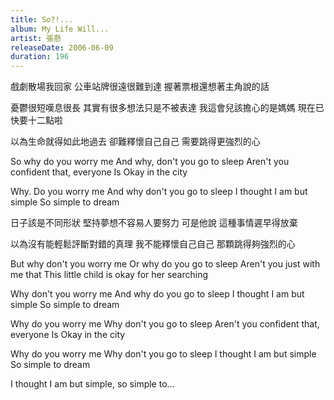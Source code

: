 ```yaml
---
title: So?!...
album: My Life Will...
artist: 張懸
releaseDate: 2006-06-09
duration: 196
---
```

戲劇散場我回家
公車站牌很遠很難到達
握著票根還想著主角說的話

憂鬱很短嘆息很長
其實有很多想法只是不被表達
我這會兒該擔心的是媽媽
現在已快要十二點啦

以為生命就得如此地過去
卻難釋懷自己自己 需要跳得更強烈的心

So why do you worry me
And why, don't you go to sleep
Aren't you confident that, everyone
Is Okay in the city

Why. Do you worry me
And why don't you go to sleep
I thought I am but simple
So simple to dream

日子該是不同形狀
堅持夢想不容易人要努力
可是他說 這種事情遲早得放棄

以為沒有能輕鬆評斷對錯的真理
我不能釋懷自己自己 那顆跳得夠強烈的心

But why don't you worry me
Or why do you go to sleep
Aren't you just with me that
This little child is okay for her searching

Why don't you worry me
And why do you go to sleep
I thought I am but simple
So simple to dream

Why do you worry me
Why don't you go to sleep
Aren't you confident that, everyone
Is Okay in the city

Why do you worry me
Why don't you go to sleep
I thought I am but simple
So simple to dream

I thought I am but simple, so simple to...